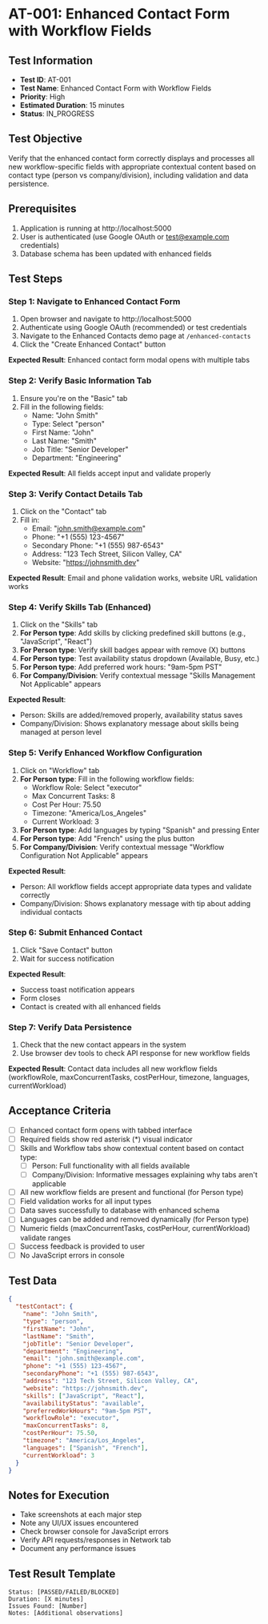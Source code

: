 # AT-001: Enhanced Contact Form with Workflow Fields

## Test Information
- **Test ID**: AT-001
- **Test Name**: Enhanced Contact Form with Workflow Fields
- **Priority**: High
- **Estimated Duration**: 15 minutes
- **Status**: IN_PROGRESS

## Test Objective
Verify that the enhanced contact form correctly displays and processes all new workflow-specific fields with appropriate contextual content based on contact type (person vs company/division), including validation and data persistence.

## Prerequisites
1. Application is running at http://localhost:5000
2. User is authenticated (use Google OAuth or test@example.com credentials)
3. Database schema has been updated with enhanced fields

## Test Steps

### Step 1: Navigate to Enhanced Contact Form
1. Open browser and navigate to http://localhost:5000
2. Authenticate using Google OAuth (recommended) or test credentials
3. Navigate to the Enhanced Contacts demo page at `/enhanced-contacts`
4. Click the "Create Enhanced Contact" button

**Expected Result**: Enhanced contact form modal opens with multiple tabs

### Step 2: Verify Basic Information Tab
1. Ensure you're on the "Basic" tab
2. Fill in the following fields:
   - Name: "John Smith"
   - Type: Select "person"
   - First Name: "John"
   - Last Name: "Smith"
   - Job Title: "Senior Developer"
   - Department: "Engineering"

**Expected Result**: All fields accept input and validate properly

### Step 3: Verify Contact Details Tab
1. Click on the "Contact" tab
2. Fill in:
   - Email: "john.smith@example.com"
   - Phone: "+1 (555) 123-4567"
   - Secondary Phone: "+1 (555) 987-6543"
   - Address: "123 Tech Street, Silicon Valley, CA"
   - Website: "https://johnsmith.dev"

**Expected Result**: Email and phone validation works, website URL validation works

### Step 4: Verify Skills Tab (Enhanced)
1. Click on the "Skills" tab
2. **For Person type**: Add skills by clicking predefined skill buttons (e.g., "JavaScript", "React")
3. **For Person type**: Verify skill badges appear with remove (X) buttons
4. **For Person type**: Test availability status dropdown (Available, Busy, etc.)
5. **For Person type**: Add preferred work hours: "9am-5pm PST"
6. **For Company/Division**: Verify contextual message "Skills Management Not Applicable" appears

**Expected Result**: 
- Person: Skills are added/removed properly, availability status saves
- Company/Division: Shows explanatory message about skills being managed at person level

### Step 5: Verify Enhanced Workflow Configuration
1. Click on "Workflow" tab
2. **For Person type**: Fill in the following workflow fields:
   - Workflow Role: Select "executor"
   - Max Concurrent Tasks: 8
   - Cost Per Hour: 75.50
   - Timezone: "America/Los_Angeles"
   - Current Workload: 3
3. **For Person type**: Add languages by typing "Spanish" and pressing Enter
4. **For Person type**: Add "French" using the plus button
5. **For Company/Division**: Verify contextual message "Workflow Configuration Not Applicable" appears

**Expected Result**: 
- Person: All workflow fields accept appropriate data types and validate correctly
- Company/Division: Shows explanatory message with tip about adding individual contacts

### Step 6: Submit Enhanced Contact
1. Click "Save Contact" button
2. Wait for success notification

**Expected Result**: 
- Success toast notification appears
- Form closes
- Contact is created with all enhanced fields

### Step 7: Verify Data Persistence
1. Check that the new contact appears in the system
2. Use browser dev tools to check API response for new workflow fields

**Expected Result**: Contact data includes all new workflow fields (workflowRole, maxConcurrentTasks, costPerHour, timezone, languages, currentWorkload)

## Acceptance Criteria
- [ ] Enhanced contact form opens with tabbed interface
- [ ] Required fields show red asterisk (*) visual indicator
- [ ] Skills and Workflow tabs show contextual content based on contact type:
  - [ ] Person: Full functionality with all fields available
  - [ ] Company/Division: Informative messages explaining why tabs aren't applicable
- [ ] All new workflow fields are present and functional (for Person type)
- [ ] Field validation works for all input types
- [ ] Data saves successfully to database with enhanced schema
- [ ] Languages can be added and removed dynamically (for Person type)
- [ ] Numeric fields (maxConcurrentTasks, costPerHour, currentWorkload) validate ranges
- [ ] Success feedback is provided to user
- [ ] No JavaScript errors in console

## Test Data
```json
{
  "testContact": {
    "name": "John Smith",
    "type": "person",
    "firstName": "John",
    "lastName": "Smith",
    "jobTitle": "Senior Developer",
    "department": "Engineering",
    "email": "john.smith@example.com",
    "phone": "+1 (555) 123-4567",
    "secondaryPhone": "+1 (555) 987-6543",
    "address": "123 Tech Street, Silicon Valley, CA",
    "website": "https://johnsmith.dev",
    "skills": ["JavaScript", "React"],
    "availabilityStatus": "available",
    "preferredWorkHours": "9am-5pm PST",
    "workflowRole": "executor",
    "maxConcurrentTasks": 8,
    "costPerHour": 75.50,
    "timezone": "America/Los_Angeles",
    "languages": ["Spanish", "French"],
    "currentWorkload": 3
  }
}
```

## Notes for Execution
- Take screenshots at each major step
- Note any UI/UX issues encountered
- Check browser console for JavaScript errors
- Verify API requests/responses in Network tab
- Document any performance issues

## Test Result Template
```
Status: [PASSED/FAILED/BLOCKED]
Duration: [X minutes]
Issues Found: [Number]
Notes: [Additional observations]
```